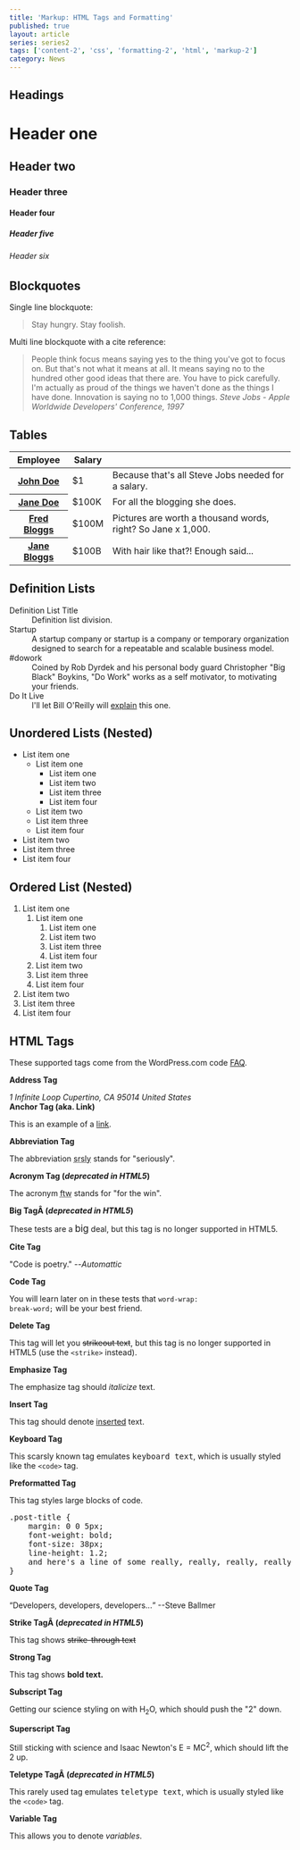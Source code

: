 ```yaml
---
title: 'Markup: HTML Tags and Formatting'
published: true
layout: article
series: series2
tags: ['content-2', 'css', 'formatting-2', 'html', 'markup-2']
category: News
---
```

<h2>Headings</h2>
<h1>Header one</h1>
<h2>Header two</h2>
<h3>Header three</h3>
<h4>Header four</h4>
<h5>Header five</h5>
<h6>Header six</h6>
<h2>Blockquotes</h2>
Single line blockquote:
<blockquote>Stay hungry. Stay foolish.</blockquote>
Multi line blockquote with a cite reference:
<blockquote>People think focus means saying yes to the thing you've got to focus on. But that's not what it means at all. It means saying no to the hundred other good ideas that there are. You have to pick carefully. I'm actually as proud of the things we haven't done as the things I have done. Innovation is saying no to 1,000 things. <cite>Steve Jobs - Apple Worldwide Developers' Conference, 1997</cite></blockquote>
<h2>Tables</h2>
<table>
	<thead>
		<tr>
			<th>Employee</th>
			<th>Salary</th>
			<th></th>
		</tr>
	</thead>
	<tbody>
		<tr>
			<th><a href="http://example.org/">John Doe</a></th>
			<td>$1</td>
			<td>Because that's all Steve Jobs needed for a salary.</td>
		</tr>
		<tr>
			<th><a href="http://example.org/">Jane Doe</a></th>
			<td>$100K</td>
			<td>For all the blogging she does.</td>
		</tr>
		<tr>
			<th><a href="http://example.org/">Fred Bloggs</a></th>
			<td>$100M</td>
			<td>Pictures are worth a thousand words, right? So Jane x 1,000.</td>
		</tr>
		<tr>
			<th><a href="http://example.org/">Jane Bloggs</a></th>
			<td>$100B</td>
			<td>With hair like that?! Enough said...</td>
		</tr>
	</tbody>
</table>
<h2>Definition Lists</h2>
<dl><dt>Definition List Title</dt><dd>Definition list division.</dd><dt>Startup</dt><dd>A startup company or startup is a company or temporary organization designed to search for a repeatable and scalable business model.</dd><dt>#dowork</dt><dd>Coined by Rob Dyrdek and his personal body guard Christopher "Big Black" Boykins, "Do Work" works as a self motivator, to motivating your friends.</dd><dt>Do It Live</dt><dd>I'll let Bill O'Reilly will <a title="We'll Do It Live" href="https://www.youtube.com/watch?v=O_HyZ5aW76c">explain</a> this one.</dd></dl>
<h2>Unordered Lists (Nested)</h2>
<ul>
	<li>List item one
<ul>
	<li>List item one
<ul>
	<li>List item one</li>
	<li>List item two</li>
	<li>List item three</li>
	<li>List item four</li>
</ul>
</li>
	<li>List item two</li>
	<li>List item three</li>
	<li>List item four</li>
</ul>
</li>
	<li>List item two</li>
	<li>List item three</li>
	<li>List item four</li>
</ul>
<h2>Ordered List (Nested)</h2>
<ol>
	<li>List item one
<ol>
	<li>List item one
<ol>
	<li>List item one</li>
	<li>List item two</li>
	<li>List item three</li>
	<li>List item four</li>
</ol>
</li>
	<li>List item two</li>
	<li>List item three</li>
	<li>List item four</li>
</ol>
</li>
	<li>List item two</li>
	<li>List item three</li>
	<li>List item four</li>
</ol>
<h2>HTML Tags</h2>
These supported tags come from the WordPress.com code <a title="Code" href="http://en.support.wordpress.com/code/">FAQ</a>.

<strong>Address Tag</strong>

<address>1 Infinite Loop
Cupertino, CA 95014
United States</address><strong>Anchor Tag (aka. Link)</strong>

This is an example of a <a title="Apple" href="http://apple.com">link</a>.

<strong>Abbreviation Tag</strong>

The abbreviation <abbr title="Seriously">srsly</abbr> stands for "seriously".

<strong>Acronym Tag (<em>deprecated in HTML5</em>)</strong>

The acronym <acronym title="For The Win">ftw</acronym> stands for "for the win".

<strong>Big TagÂ <strong>(<em>deprecated in HTML5</em>)</strong></strong>

These tests are a <big>big</big> deal, but this tag is no longer supported in HTML5.

<strong>Cite Tag</strong>

"Code is poetry." --<cite>Automattic</cite>

<strong>Code Tag</strong>

You will learn later on in these tests that <code>word-wrap: break-word;</code> will be your best friend.

<strong>Delete Tag</strong>

This tag will let you <del>strikeout text</del>, but this tag is no longer supported in HTML5 (use the <code>&lt;strike&gt;</code> instead).

<strong>Emphasize Tag</strong>

The emphasize tag should <em>italicize</em> text.

<strong>Insert Tag</strong>

This tag should denote <ins>inserted</ins> text.

<strong>Keyboard Tag</strong>

This scarsly known tag emulates <kbd>keyboard text</kbd>, which is usually styled like the <code>&lt;code&gt;</code> tag.

<strong>Preformatted Tag</strong>

This tag styles large blocks of code.
<pre>.post-title {
	margin: 0 0 5px;
	font-weight: bold;
	font-size: 38px;
	line-height: 1.2;
	and here's a line of some really, really, really, really long text, just to see how the PRE tag handles it and to find out how it overflows;
}</pre>
<strong>Quote Tag</strong>

<q>Developers, developers, developers...</q> --Steve Ballmer

<strong>Strike TagÂ <strong>(<em>deprecated in HTML5</em>)</strong></strong>

This tag shows <span style="text-decoration:line-through;">strike-through text</span>

<strong>Strong Tag</strong>

This tag shows <strong>bold<strong> text.</strong></strong>

<strong>Subscript Tag</strong>

Getting our science styling on with H<sub>2</sub>O, which should push the "2" down.

<strong>Superscript Tag</strong>

Still sticking with science and Isaac Newton's E = MC<sup>2</sup>, which should lift the 2 up.

<strong>Teletype TagÂ <strong>(<em>deprecated in HTML5</em>)</strong></strong>

This rarely used tag emulates <tt>teletype text</tt>, which is usually styled like the <code>&lt;code&gt;</code> tag.

<strong>Variable Tag</strong>

This allows you to denote <var>variables</var>.
